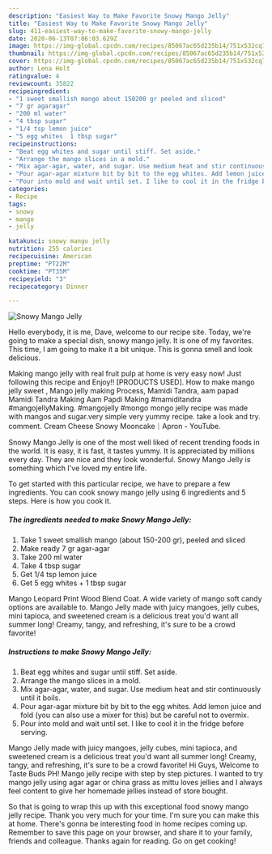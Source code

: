 ```yaml
---
description: "Easiest Way to Make Favorite Snowy Mango Jelly"
title: "Easiest Way to Make Favorite Snowy Mango Jelly"
slug: 411-easiest-way-to-make-favorite-snowy-mango-jelly
date: 2020-06-13T07:06:03.629Z
image: https://img-global.cpcdn.com/recipes/85067ac65d235b14/751x532cq70/snowy-mango-jelly-recipe-main-photo.jpg
thumbnail: https://img-global.cpcdn.com/recipes/85067ac65d235b14/751x532cq70/snowy-mango-jelly-recipe-main-photo.jpg
cover: https://img-global.cpcdn.com/recipes/85067ac65d235b14/751x532cq70/snowy-mango-jelly-recipe-main-photo.jpg
author: Lena Holt
ratingvalue: 4
reviewcount: 35822
recipeingredient:
- "1 sweet smallish mango about 150200 gr peeled and sliced"
- "7 gr agaragar"
- "200 ml water"
- "4 tbsp sugar"
- "1/4 tsp lemon juice"
- "5 egg whites  1 tbsp sugar"
recipeinstructions:
- "Beat egg whites and sugar until stiff. Set aside."
- "Arrange the mango slices in a mold."
- "Mix agar-agar, water, and sugar. Use medium heat and stir continuously until it boils."
- "Pour agar-agar mixture bit by bit to the egg whites. Add lemon juice and fold (you can also use a mixer for this) but be careful not to overmix."
- "Pour into mold and wait until set. I like to cool it in the fridge before serving."
categories:
- Recipe
tags:
- snowy
- mango
- jelly

katakunci: snowy mango jelly 
nutrition: 255 calories
recipecuisine: American
preptime: "PT22M"
cooktime: "PT35M"
recipeyield: "3"
recipecategory: Dinner

---
```



![Snowy Mango Jelly](https://img-global.cpcdn.com/recipes/85067ac65d235b14/751x532cq70/snowy-mango-jelly-recipe-main-photo.jpg)

Hello everybody, it is me, Dave, welcome to our recipe site. Today, we're going to make a special dish, snowy mango jelly. It is one of my favorites. This time, I am going to make it a bit unique. This is gonna smell and look delicious.

Making mango jelly with real fruit pulp at home is very easy now! Just following this recipe and Enjoy!! [PRODUCTS USED]. How to make mango jelly sweet , Mango jelly making Process, Mamidi Tandra, aam papad Mamidi Tandra Making Aam Papdi Making #mamiditandra #mangojellyMaking. #mangojelly #mongo mongo jelly recipe was made with mangos and sugar.very simple very yummy recipe. take a look and try. comment. Cream Cheese Snowy Mooncake｜Apron - YouTube.

Snowy Mango Jelly is one of the most well liked of recent trending foods in the world. It is easy, it is fast, it tastes yummy. It is appreciated by millions every day. They are nice and they look wonderful. Snowy Mango Jelly is something which I've loved my entire life.


To get started with this particular recipe, we have to prepare a few ingredients. You can cook snowy mango jelly using 6 ingredients and 5 steps. Here is how you cook it.

<!--inarticleads1-->

##### The ingredients needed to make Snowy Mango Jelly:

1. Take 1 sweet smallish mango (about 150-200 gr), peeled and sliced
1. Make ready 7 gr agar-agar
1. Take 200 ml water
1. Take 4 tbsp sugar
1. Get 1/4 tsp lemon juice
1. Get 5 egg whites + 1 tbsp sugar


Mango Leopard Print Wood Blend Coat. A wide variety of mango soft candy options are available to. Mango Jelly made with juicy mangoes, jelly cubes, mini tapioca, and sweetened cream is a delicious treat you&#39;d want all summer long! Creamy, tangy, and refreshing, it&#39;s sure to be a crowd favorite! 

<!--inarticleads2-->

##### Instructions to make Snowy Mango Jelly:

1. Beat egg whites and sugar until stiff. Set aside.
1. Arrange the mango slices in a mold.
1. Mix agar-agar, water, and sugar. Use medium heat and stir continuously until it boils.
1. Pour agar-agar mixture bit by bit to the egg whites. Add lemon juice and fold (you can also use a mixer for this) but be careful not to overmix.
1. Pour into mold and wait until set. I like to cool it in the fridge before serving.


Mango Jelly made with juicy mangoes, jelly cubes, mini tapioca, and sweetened cream is a delicious treat you&#39;d want all summer long! Creamy, tangy, and refreshing, it&#39;s sure to be a crowd favorite! Hi Guys, Welcome to Taste Buds PH! Mango jelly recipe with step by step pictures. I wanted to try mango jelly using agar agar or china grass as mittu loves jellies and I always feel content to give her homemade jellies instead of store bought. 

So that is going to wrap this up with this exceptional food snowy mango jelly recipe. Thank you very much for your time. I'm sure you can make this at home. There's gonna be interesting food in home recipes coming up. Remember to save this page on your browser, and share it to your family, friends and colleague. Thanks again for reading. Go on get cooking!
